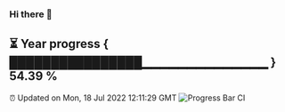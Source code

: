 ### Hi there 👋
⏳ Year progress { ████████████████▁▁▁▁▁▁▁▁▁▁▁▁▁▁ } 54.39 %
---
⏰ Updated on Mon, 18 Jul 2022 12:11:29 GMT
![Progress Bar CI](https://github.com/Moyi321/Moyi321/workflows/Progress%20Bar%20CI/badge.svg)
